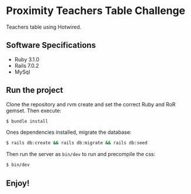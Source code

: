 # Proximity Teachers Table Challenge

Teachers table using Hotwired.

## Software Specifications

- Ruby 3.1.0
- Rails 7.0.2
- MySql

## Run the project

Clone the repository and rvm create and set the correct Ruby and RoR gemset. Then execute:

```bash
$ bundle install
```

Ones dependencies installed, migrate the database:

```bash
$ rails db:create && rails db:migrate && rails db:seed
```

Then run the server as `bin/dev` to run and precompile the css:

```bash
$ bin/dev
```

## Enjoy!